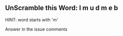 UnScramble this Word: l m u d m e b
----------

HINT: word starts with 'm'

Answer in the issue comments

